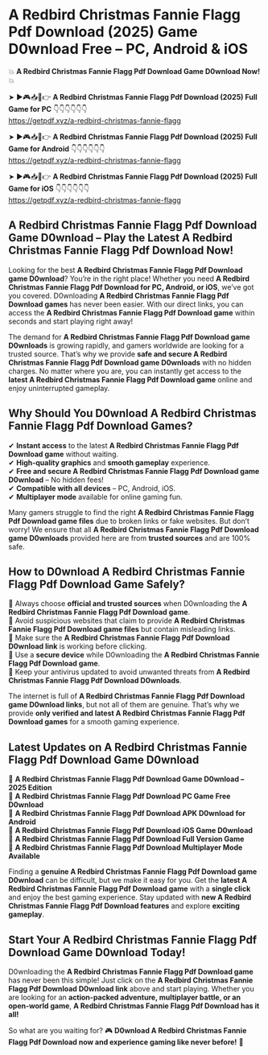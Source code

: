 # A Redbird Christmas Fannie Flagg Pdf Download (2025) Game D0wnload Free – PC, Android & iOS

💥 **A Redbird Christmas Fannie Flagg Pdf Download Game D0wnload Now!** 💥  

➤ ►🎮📥📱👉 **A Redbird Christmas Fannie Flagg Pdf Download (2025) Full Game for PC** 👇👇👇👇👇👇  
https://getpdf.xyz/a-redbird-christmas-fannie-flagg  

➤ ►🎮📥📱👉 **A Redbird Christmas Fannie Flagg Pdf Download (2025) Full Game for Android** 👇👇👇👇👇👇  
https://getpdf.xyz/a-redbird-christmas-fannie-flagg  

➤ ►🎮📥📱👉 **A Redbird Christmas Fannie Flagg Pdf Download (2025) Full Game for iOS** 👇👇👇👇👇👇  
https://getpdf.xyz/a-redbird-christmas-fannie-flagg  

## A Redbird Christmas Fannie Flagg Pdf Download Game D0wnload – Play the Latest A Redbird Christmas Fannie Flagg Pdf Download Now!

Looking for the best **A Redbird Christmas Fannie Flagg Pdf Download game D0wnload**? You’re in the right place! Whether you need **A Redbird Christmas Fannie Flagg Pdf Download for PC, Android, or iOS**, we’ve got you covered. D0wnloading **A Redbird Christmas Fannie Flagg Pdf Download games** has never been easier. With our direct links, you can access the **A Redbird Christmas Fannie Flagg Pdf Download game** within seconds and start playing right away!  

The demand for **A Redbird Christmas Fannie Flagg Pdf Download game D0wnloads** is growing rapidly, and gamers worldwide are looking for a trusted source. That’s why we provide **safe and secure A Redbird Christmas Fannie Flagg Pdf Download game D0wnloads** with no hidden charges. No matter where you are, you can instantly get access to the **latest A Redbird Christmas Fannie Flagg Pdf Download game** online and enjoy uninterrupted gameplay.  

## **Why Should You D0wnload A Redbird Christmas Fannie Flagg Pdf Download Games?**  

✔ **Instant access** to the latest **A Redbird Christmas Fannie Flagg Pdf Download game** without waiting.  
✔ **High-quality graphics** and **smooth gameplay** experience.  
✔ **Free and secure A Redbird Christmas Fannie Flagg Pdf Download game D0wnload** – No hidden fees!  
✔ **Compatible with all devices** – PC, Android, iOS.  
✔ **Multiplayer mode** available for online gaming fun.  

Many gamers struggle to find the right **A Redbird Christmas Fannie Flagg Pdf Download game files** due to broken links or fake websites. But don’t worry! We ensure that all **A Redbird Christmas Fannie Flagg Pdf Download game D0wnloads** provided here are from **trusted sources** and are 100% safe.  

## **How to D0wnload A Redbird Christmas Fannie Flagg Pdf Download Game Safely?**  

📌 Always choose **official and trusted sources** when D0wnloading the **A Redbird Christmas Fannie Flagg Pdf Download game**.  
📌 Avoid suspicious websites that claim to provide **A Redbird Christmas Fannie Flagg Pdf Download game files** but contain misleading links.  
📌 Make sure the **A Redbird Christmas Fannie Flagg Pdf Download D0wnload link** is working before clicking.  
📌 Use a **secure device** while D0wnloading the **A Redbird Christmas Fannie Flagg Pdf Download game**.  
📌 Keep your antivirus updated to avoid unwanted threats from **A Redbird Christmas Fannie Flagg Pdf Download D0wnloads**.  

The internet is full of **A Redbird Christmas Fannie Flagg Pdf Download game D0wnload links**, but not all of them are genuine. That’s why we provide **only verified and latest A Redbird Christmas Fannie Flagg Pdf Download games** for a smooth gaming experience.  

## **Latest Updates on A Redbird Christmas Fannie Flagg Pdf Download Game D0wnload**  

🔹 **A Redbird Christmas Fannie Flagg Pdf Download Game D0wnload – 2025 Edition**  
🔹 **A Redbird Christmas Fannie Flagg Pdf Download PC Game Free D0wnload**  
🔹 **A Redbird Christmas Fannie Flagg Pdf Download APK D0wnload for Android**  
🔹 **A Redbird Christmas Fannie Flagg Pdf Download iOS Game D0wnload**  
🔹 **A Redbird Christmas Fannie Flagg Pdf Download Full Version Game**  
🔹 **A Redbird Christmas Fannie Flagg Pdf Download Multiplayer Mode Available**  

Finding a **genuine A Redbird Christmas Fannie Flagg Pdf Download game D0wnload** can be difficult, but we make it easy for you. Get the **latest A Redbird Christmas Fannie Flagg Pdf Download game** with a **single click** and enjoy the best gaming experience. Stay updated with **new A Redbird Christmas Fannie Flagg Pdf Download features** and explore **exciting gameplay**.  

## **Start Your A Redbird Christmas Fannie Flagg Pdf Download Game D0wnload Today!**  

D0wnloading the **A Redbird Christmas Fannie Flagg Pdf Download game** has never been this simple! Just click on the **A Redbird Christmas Fannie Flagg Pdf Download D0wnload link** above and start playing. Whether you are looking for an **action-packed adventure, multiplayer battle, or an open-world game**, **A Redbird Christmas Fannie Flagg Pdf Download has it all!**  

So what are you waiting for? 🎮 **D0wnload A Redbird Christmas Fannie Flagg Pdf Download now and experience gaming like never before!** 🚀  